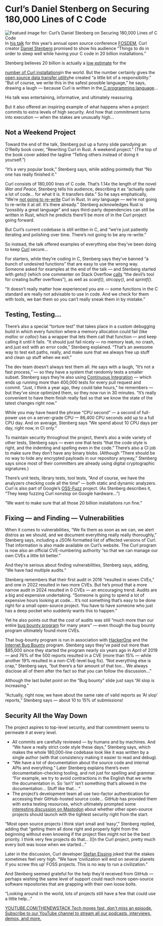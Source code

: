 # Curl’s Daniel Stenberg on Securing 180,000 Lines of C Code
![Featued image for: Curl’s Daniel Stenberg on Securing 180,000 Lines of C Code](https://cdn.thenewstack.io/media/2025/02/c5fdc519-screenshot-from-fosdem-2025-talk-by-curl-maintainer-daniel-stenberg-laughing-1.png)
In [his talk](https://www.youtube.com/watch?v=Yr5fPxZvhOw) for this year’s annual open source conference [FOSDEM,](https://fosdem.org/2025/) Curl creator [Daniel Stenberg](https://daniel.haxx.se) promised to show his audience “Things to do in order to sleep well while having your C code in 20 billion installations.”

Stenberg believes 20 billion is actually a [ low estimate](https://thenewstack.io/youre-addicted-to-curl-you-just-didnt-know-it/) for the

[number of Curl installations](https://thenewstack.io/the-creator-of-curl-remembers-23-wildly-successful-years/)in the world. But the number certainly gives the
[open source data transfer utility](https://thenewstack.io/you-too-could-have-made-curl-daniel-stenberg-at-fosdem/)he created “a little bit of a responsibility.”
“But of course, we write this in the safest possible language,” he says, drawing a laugh — because Curl is written in the[ C programming language](https://thenewstack.io/introduction-to-c-programming-language/)…

His talk was entertaining, informative, and ultimately reassuring.

But it also offered an inspiring example of what happens when a project commits to extra levels of high security. And how that commitment turns into execution — when the stakes are unusually high…

## Not a Weekend Project
Toward the end of the talk, Stenberg put up a funny slide parodying an O’Reilly book cover, “Rewriting Curl in Rust. A weekend project.” (The top of the book cover added the tagline “Telling others instead of doing it yourself.”)

“It’s a very popular book,” Stenberg says, while adding pointedly that “No one has really finished it.”

Curl consists of 180,000 lines of C code. That’s 1.14x the length of the novel *War and Peace*, Stenberg tells his audience, describing it as “actually quite a lot of code… for what it is. It transfers data.” So he says emphatically, “We’re [not going to re-write](https://thenewstack.io/rust-integration-in-linux-kernel-faces-challenges-but-shows-progress/) Curl in Rust. In *any* language — we’re not going to re-write it at *all*. It’s there already.” Stenberg acknowledges Rust is “possibly a great language” and says third-party dependencies can still be written in Rust, which he predicts there’ll be more of in the Curl project going forward.

But Curl’s current codebase is still written in C, and “we’re just patiently iterating and polishing over time. There’s not going to be any re-write.”

So instead, the talk offered examples of everything else they’ve been doing to keep [Curl](https://curl.se/) secure…

For starters, while they’re coding in C, Stenberg says they’ve banned “a bunch of undesired functions” that are easy to use the wrong way. Someone asked for examples at the end of the talk — and Stenberg started with *gets()* (which one commenter on Stack Overflow [calls](https://stackoverflow.com/questions/4344776/student-info-file-handling#comment4725926_4345431) “the devil’s tool for creating buffer overflows”), as well as *scanf()*, *strcopy()*, and *sprintf()*.

“It doesn’t really matter how experienced you are — some functions in the C standard are really not advisable to use in code. And we check for them with tools, we ban them so you can’t really sneak them in by mistake.”

## Testing, Testing…
There’s also a special “torture test” that takes place in a custom debugging build in which every function where a memory allocation could fail (like *malloc* or *calloc*) has a wrapper that lets them call that function — and keep calling it until it fails. “It should just fail nicely — no memory leak, no crash, and just exit with an error code,” Stenberg explained. “That’s an awesome way to test exit paths, really, and make sure that we always free up stuff and clean up stuff when we exit.”

The dev team doesn’t always test them all. He says with a laugh, “It’s not a fast process,” — so they have a system that randomly tests a smaller subset. Stenberg says they’re also using [Continuous Integration](https://thenewstack.io/ci-cd/) — which ends up running more than 400,000 tests for every pull request and commit. “Just, I think a year ago, they could take hours,” he remembers — but they’ve since optimized them, so they now run in 30 minutes. “It’s really convenient to have them finish really fast so that we know the state of the latest changes right now.”

While you may have heard the phrase “CPU second” — a second of full-power use on a server-grade CPU — 86,400 CPU seconds add up to a full CPU day. And on average, Stenberg says “We spend about 10 CPU days per day, right now, in CI only.”

To maintain security throughout the project, there’s also a wide variety of other tests, Stenberg says — even one that tests “that the code style is right, and the indenting and spelling even in the code.” There’s also a CI job to make sure they don’t have any binary blobs. (Although “There should be no way to hide any encrypted payloads in our repository anyway,” Stenberg says since most of their committers are already using digital cryptographic signatures.)

There’s unit tests, library tests, tool tests, “And of course, we have the analyzers checking code all the time” — both static and dynamic analyzers. Curl is also part of Google’s [OSS-Fuzz](https://github.com/google/oss-fuzz) project. (As Stenberg describes it, “They keep fuzzing Curl nonstop on Google hardware…”)

“We want to make sure that all those 20 billion installations run fine.”

## Fixing — and Finding — Vulnerabilities
When it comes to vulnerabilities, “We fix them as soon as we can, we alert distros as we should, and we document everything really really thoroughly,” Stenberg says, including a JSON-formatted list of affected versions of Curl. That information is also made available on Curl’s website. The Curl program is now also an official CVE-numbering authority “so that we can manage our own CVEs a little bit better.”

And they’re serious about finding vulnerabilities, Stenberg says, adding, “We have had multiple audits.”

Stenberg remembers that their first audit in 2016 “resulted in seven CVEs,” and one in 2022 resulted in two more CVEs. But he’s proud that a more narrow audit in 2024 resulted in 0 CVEs — an encouraging trend. Audits are a big and expensive undertaking. “Someone is going to spend a lot of expensive hours looking at code… It’s not something that’s easy to be done right for a small open-source project. You have to have someone who just has a deep pocket who suddenly wants this to happen.”

Yet he also points out that the cost of audits was still “much more than our entire [bug bounty program](https://curl.se/docs/bugbounty.html) for many years” — even though the bug bounty program ultimately found more CVEs.

That bug-bounty program is run in association with [HackerOne](https://www.hackerone.com/) and the [Internet Bug Bounty](https://www.hackerone.com/internet-bug-bounty) program. Stenberg says they’ve paid out more than $85,000 since they started the program nearly six years ago in April of 2019 — and 76% of the 500 reports resulted in a CVE (more than 15% — while another 19% resulted in a non-CVE-level bug fix). “Not everything else is crap,” Stenberg says, “but there’s a fair amount of that too… We always disclose all of them after the fact so that you can follow the discussion…”

Although the last bullet point on the “Bug bounty” slide just says “AI slop is increasing.”

“Actually, right now, we have about the same rate of valid reports as ‘AI slop’ reports,” Stenberg says — about 10 to 15% of submissions!

## Security All the Way Down
The project aspires to top-level security, and that commitment seems to permeate it at every level.

- All commits are carefully reviewed — by humans and by machines. And “We have a really strict code style these days,” Stenberg says, which makes the whole 180,000-line codebase look like it was written by a single author (with that consistency making it easier to read and debug).
- “We have a lot of documentation about the source code and internal APIs and everything.” Later Stenberg explains there’s even documentation-checking tooling, and not just for spelling and grammar. “For example, we try to avoid contractions in the English that we write the documentation in. So ‘isn’t’ isn’t something that’s allowed in the documentation… Stuff like that… “
- The project’s development team all use two-factor authentication for accessing their GitHub-hosted source code…
GitHub has provided them with extra testing resources, which ultimately prompted some [interesting discussion on Mastodon](https://mastodon.social/@bagder/113910838011988132) about whether other open-source projects should launch with the tightest security right from the start.

“Most open source projects I think start small and ‘easy’,” Stenberg replied, adding that “getting them all done right and properly tight from the beginning without even knowing if the project flies might not be the best priority. I think very few projects do that… [I]n the Curl project, pretty much every bolt was loose when we started…”

Later in the discussion, Curl developer [Stefan Eissing](https://eissing.org/) joked that the stakes sometimes feel very high. “We have ‘civilization will end on several planets if you screw this up’ FOSS projects. This is no way to run a civilization.”

And Stenberg seemed grateful for the help they’d received from GitHub — perhaps wishing the same level of support could reach more open-source software repositories that are grapping with their own loose bolts.

“Looking around in the world, lots of projects still have a few that could use a little help…”

[
YOUTUBE.COM/THENEWSTACK
Tech moves fast, don't miss an episode. Subscribe to our YouTube
channel to stream all our podcasts, interviews, demos, and more.
](https://youtube.com/thenewstack?sub_confirmation=1)